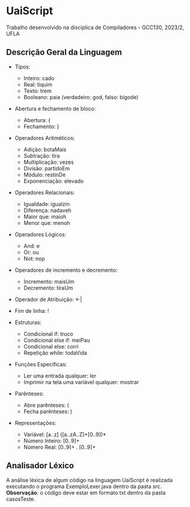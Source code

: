 # UaiScript
Trabalho desenvolvido na disciplica de Compiladores - GCC130, 2023/2, UFLA

## Descrição Geral da Linguagem
* Tipos:
  * Inteiro: cado
  * Real: tiquim
  *  Texto: trem
  * Booleano: paia (verdadeiro: god, falso: bigode)

* Abertura e fechamento de bloco:
  * Abertura: {
  * Fechamento: }

* Operadores Aritméticos:
  * Adição: botaMais
  * Subtração: tira
  * Multiplicação: vezes
  * Divisão: partidoEm
  * Módulo: restinDe
  * Exponenciação: elevado 

* Operadores Relacionais:
  * Igualdade: igualzin
  * Diferença: nadaveh
  * Maior que: maioh
  * Menor que: menoh

* Operadores Lógicos:
  * And: e
  * Or: ou
  * Not: nop

* Operadores de incremento e decremento:
  * Incremento: maisUm
  * Decremento: tiraUm

* Operador de Atribuição: <-|

* Fim de linha: !

* Estruturas:
  * Condicional if: truco
  * Condicional else if: meiPau
  * Condicional else: corri
  * Repetição while: todaVida

* Funções Específicas:
  * Ler uma entrada qualquer: ler
  * Imprimir na tela uma variável qualquer: mostrar
 
* Parênteses:
  * Abre parênteses: (
  * Fecha parênteses: )
 
* Representações:
  * Variável: [a..z] ([a..zA..Z]+[0..9])*
  * Número Inteiro: [0..9]+
  * Número Real: [0..9]+ . [0..9]+
 
## Analisador Léxico
A análise léxica de algum código na linguagem UaiScript é realizada executando o programa ExemploLexer.java dentro da pasta src.
**Observação**: o código deve estar em formato txt dentro da pasta casosTeste.
